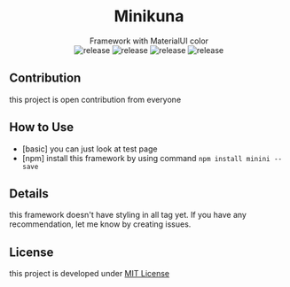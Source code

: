 <div align="center">

# Minikuna
Framework with MaterialUI color  
![release](https://img.shields.io/badge/build-falling-red.svg) 
![release](https://img.shields.io/badge/version-0.4.0-red.svg) 
![release](https://img.shields.io/badge/coverage-50%25-lightgrey.svg) 
![release](https://img.shields.io/badge/stable-0.3.0-orange.svg) 

</div>

## Contribution
this project is open contribution from everyone  

## How to Use
* [basic] you can just look at test page  
* [npm] install this framework by using command ```npm install minini --save```

## Details
this framework doesn't have styling in all tag yet. 
If you have any recommendation, let me know by creating issues.
  
## License
this project is developed under [MIT License](LICENSE)